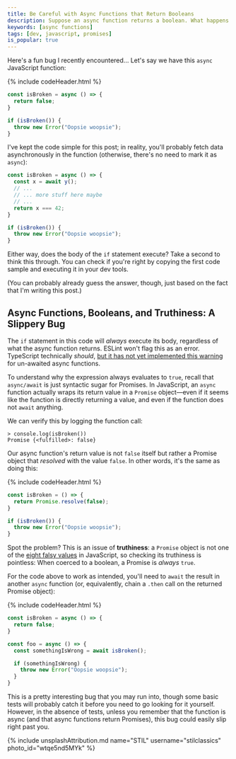```yaml
---
title: Be Careful with Async Functions that Return Booleans
description: Suppose an async function returns a boolean. What happens if you check the return value without awaiting it?
keywords: [async functions]
tags: [dev, javascript, promises]
is_popular: true
---
```


Here's a fun bug I recently encountered... Let's say we have this `async` JavaScript function:

{% include codeHeader.html %}
```javascript
const isBroken = async () => {
  return false;
}

if (isBroken()) {
  throw new Error("Oopsie woopsie");
}
```

I've kept the code simple for this post; in reality, you'll probably fetch data asynchronously in the function (otherwise, there's no need to mark it as `async`):

```javascript
const isBroken = async () => {
  const x = await y();
  // ...
  // ... more stuff here maybe
  // ...
  return x === 42;
}

if (isBroken()) {
  throw new Error("Oopsie woopsie");
}
```

Either way, does the body of the `if` statement execute? Take a second to think this through. You can check if you're right by copying the first code sample and executing it in your dev tools.

(You can probably already guess the answer, though, just based on the fact that I'm writing this post.)

## Async Functions, Booleans, and Truthiness: A Slippery Bug

The `if` statement in this code will *always* execute its body, regardless of what the async function returns. ESLint won't flag this as an error. TypeScript technically *should*, [but it has not yet implemented this warning](https://github.com/microsoft/TypeScript/issues/25330) for un-awaited async functions.

To understand why the expression always evaluates to `true`, recall that `async/await` is just syntactic sugar for Promises. In JavaScript, an `async` function actually wraps its return value in a `Promise` object—even if it seems like the function is directly returning a value, and even if the function does not `await` anything.

We can verify this by logging the function call:

```
> console.log(isBroken())
Promise {<fulfilled>: false}
```

Our async function's return value is not `false` itself but rather a Promise object that *resolved* with the value `false`. In other words, it's the same as doing this:

{% include codeHeader.html %}
```javascript
const isBroken = () => {
  return Promise.resolve(false);
}

if (isBroken()) {
  throw new Error("Oopsie woopsie");
}
```

Spot the problem? This is an issue of **truthiness**: a `Promise` object is not one of the [eight falsy values](https://developer.mozilla.org/en-US/docs/Glossary/Falsy) in JavaScript, so checking its truthiness is pointless: When coerced to a boolean, a Promise is *always* `true`.

For the code above to work as intended, you'll need to `await` the result in another `async` function (or, equivalently, chain a `.then` call on the returned Promise object):

{% include codeHeader.html %}
```javascript
const isBroken = async () => {
  return false;
}

const foo = async () => {
  const somethingIsWrong = await isBroken();

  if (somethingIsWrong) {
    throw new Error("Oopsie woopsie");
  }
}
```

This is a pretty interesting bug that you may run into, though some basic tests will probably catch it before you need to go looking for it yourself. However, in the absence of tests, unless you remember that the function is async (and that async functions return Promises), this bug could easily slip right past you.

{% include unsplashAttribution.md name="STIL" username="stilclassics" photo_id="wtqe5nd5MYk" %}
